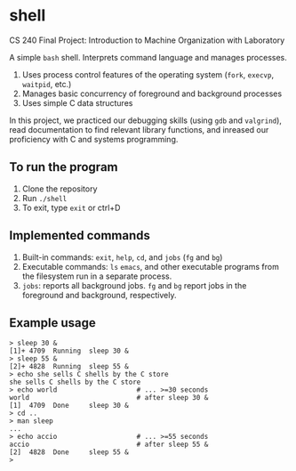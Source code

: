 # shell
CS 240 Final Project: Introduction to Machine Organization with Laboratory

A simple `bash` shell. Interprets command language and manages processes.
  1) Uses process control features of the operating system (`fork`, `execvp`, `waitpid`, etc.)
  2) Manages basic concurrency of foreground and background processes
  3) Uses simple C data structures

In this project, we practiced our debugging skills (using `gdb` and `valgrind`), read documentation to find relevant library functions, and inreased our proficiency with C and systems programming.

## To run the program
  1) Clone the repository
  2) Run `./shell`
  3) To exit, type `exit` or ctrl+D

## Implemented commands
  1) Built-in commands: `exit`, `help`, `cd`, and `jobs` (`fg` and `bg`)
  2) Executable commands: `ls` `emacs`, and other executable programs from the filesystem run in a separate process.
  3) `jobs`: reports all background jobs. `fg` and `bg` report jobs in the foreground and background, respectively.

## Example usage
```
> sleep 30 &
[1]+ 4709  Running  sleep 30 &
> sleep 55 &
[2]+ 4828  Running  sleep 55 &
> echo she sells C shells by the C store
she sells C shells by the C store
> echo world                    # ... >=30 seconds
world                           # after sleep 30 &
[1]  4709  Done     sleep 30 &
> cd ..
> man sleep
...
> echo accio                    # ... >=55 seconds
accio                           # after sleep 55 &
[2]  4828  Done     sleep 55 &
>
```
